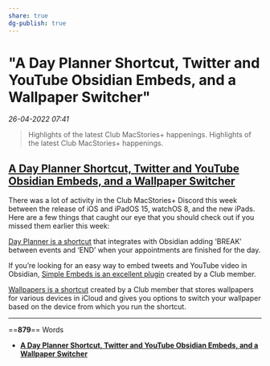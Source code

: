 ```yaml
---
share: true
dg-publish: true
---
```

# "A Day Planner Shortcut, Twitter and YouTube Obsidian Embeds, and a Wallpaper Switcher"

*26-04-2022 07:41* 

> Highlights of the latest Club MacStories+ happenings.
Highlights of the latest Club MacStories+ happenings.

## [A Day Planner Shortcut, Twitter and YouTube Obsidian Embeds, and a Wallpaper Switcher](https://club.macstories.net/posts/spotlight-on-club-macstories-1)

There was a lot of activity in the Club MacStories+ Discord this week between the release of iOS and iPadOS 15, watchOS 8, and the new iPads. Here are a few things that caught our eye that you should check out if you missed them earlier this week:

[Day Planner is a shortcut](https://discord.com/channels/836622115435184162/880549416765898772/889848280589164605) that integrates with Obsidian adding ‘BREAK’ between events and ‘END’ when your appointments are finished for the day.

If you’re looking for an easy way to embed tweets and YouTube video in Obsidian, [Simple Embeds is an excellent plugin](https://discord.com/channels/836622115435184162/880549416765898772/888059193762938930) created by a Club member.

[Wallpapers is a shortcut](https://discord.com/channels/836622115435184162/837346027144347700/890725577554800660) created by a Club member that stores wallpapers for various devices in iCloud and gives you options to switch your wallpaper based on the device from which you run the shortcut.
***

==**879**== Words

- **[A Day Planner Shortcut, Twitter and YouTube Obsidian Embeds, and a Wallpaper Switcher](https://club.macstories.net/posts/spotlight-on-club-macstories-1)**